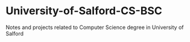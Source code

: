 # University-of-Salford-CS-BSC
Notes and projects related to Computer Science degree in University of Salford
